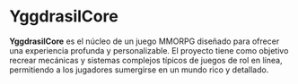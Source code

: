 # YggdrasilCore
**YggdrasilCore** es el núcleo de un juego MMORPG diseñado para ofrecer una experiencia profunda y personalizable. El proyecto tiene como objetivo recrear mecánicas y sistemas complejos típicos de juegos de rol en línea, permitiendo a los jugadores sumergirse en un mundo rico y detallado.
